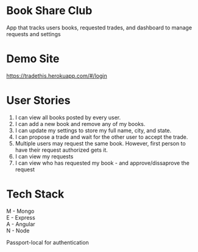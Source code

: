 # Book Share Club
App that tracks users books, requested trades, and dashboard to manage requests and settings

# Demo Site
https://tradethis.herokuapp.com/#/login

# User Stories
1. I can view all books posted by every user.
2. I can add a new book and remove any of my books. 
3. I can update my settings to store my full name, city, and state.
4. I can propose a trade and wait for the other user to accept the trade.
5. Multiple users may request the same book. However, first person to have their request authorized gets it.
6. I can view my requests
7. I can view who has requested my book - and approve/dissaprove the request

# Tech Stack
M - Mongo  
E - Express  
A - Angular  
N - Node

Passport-local  for authentication

